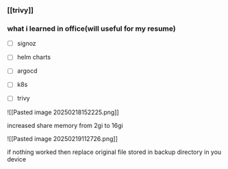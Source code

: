 ### [[trivy]]




### what i learned in office(will useful for my resume)

- [ ] signoz 
- [ ] helm charts
- [ ] argocd 
- [ ] k8s 
- [ ] trivy


![[Pasted image 20250218152225.png]]



increased share memory from 2gi to 16gi 

![[Pasted image 20250219112726.png]]


if nothing worked then replace original file stored in backup directory in you device